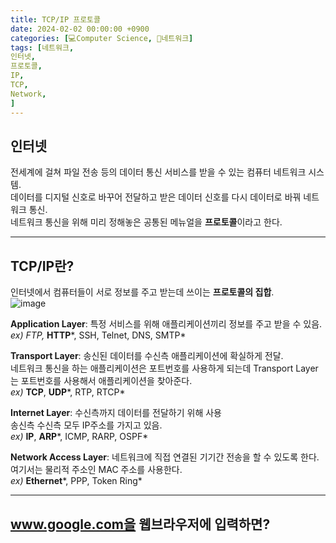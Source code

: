 ```yaml
---
title: TCP/IP 프로토콜
date: 2024-02-02 00:00:00 +0900
categories: [💻Computer Science, 📡네트워크]
tags: [네트워크,
인터넷,
프로토콜,
IP,
TCP,
Network,
]     
---    
```

  
## 인터넷  
전세계에 걸쳐 파일 전송 등의 데이터 통신 서비스를 받을 수 있는 컴퓨터 네트워크 시스템.  
데이터를 디지털 신호로 바꾸어 전달하고 받은 데이터 신호를 다시 데이터로 바꿔 네트워크 통신.  
네트워크 통신을 위해 미리 정해놓은 공통된 메뉴얼을 **프로토콜**이라고 한다.  
  
---  
## TCP/IP란?  
인터넷에서 컴퓨터들이 서로 정보를 주고 받는데 쓰이는 **프로토콜의 집합**.  
![image](https://github.com/han-tomas/han-tomas.github.io/assets/124488773/ad8a5602-c028-4e86-9233-e77c3bd6435e)  
  
**Application Layer**: 특정 서비스를 위해 애플리케이션끼리 정보를 주고 받을 수 있음.  
*ex) FTP,* **HTTP***, SSH, Telnet, DNS, SMTP*  
  
**Transport Layer**: 송신된 데이터를 수신측 애플리케이션에 확실하게 전달.<br>네트워크 통신을 하는 애플리케이션은 포트번호를 사용하게 되는데 Transport Layer는 포트번호를 사용해서 애플리케이션을 찾아준다.  
*ex)* **TCP**, **UDP***, RTP, RTCP*  
  
**Internet Layer**: 수신측까지 데이터를 전달하기 위해 사용<br>송신측 수신측 모두 IP주소를 가지고 있음.  
*ex)* **IP**, **ARP***, ICMP, RARP, OSPF*  
  
**Network Access Layer**: 네트워크에 직접 연결된 기기간 전송을 할 수 있도록 한다.<br>여기서는 물리적 주소인 MAC 주소를 사용한다.  
*ex)* **Ethernet***, PPP, Token Ring*  
  
---  
## www.google.com을 웹브라우저에 입력하면?  
  